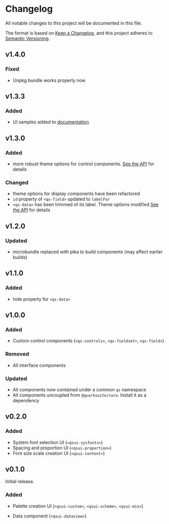 # Changelog

All notable changes to this project will be documented in this file.

The format is based on [Keep a Changelog](https://keepachangelog.com/en/1.0.0/), and this project adheres to [Semantic Versioning](https://semver.org/spec/v2.0.0.html).

## v1.4.0

### Fixed

+ Unpkg bundle works properly now

## v1.3.3

### Added

+ UI samples added to [documentation](README.md)

## v1.3.0

### Added

+ more robust theme options for control components. [See the API](API.md) for details

### Changed

+ theme options for display components have been refactored
+ `id` property of `<qs-field>` updated to `labelFor`
+ `<qs-data>` has been trimmed of its label. Theme options modified [See the API](API.md) for details

## v1.2.0

### Updated

+ microbundle replaced with pika to build components (may affect earlier builds)

## v1.1.0

### Added

+ hide property for `<qs-data>`

## v1.0.0

### Added

+ Custom control components (`<qs-controls>`, `<qs-fieldset>`, `<qs-field>`)

### Removed

+ All interface components

### Updated

+ All components now contained under a common `qs` namespace
+ All components uncoupled from `@quarksuite/core`. Install it as a dependency

## v0.2.0

### Added

+ System font selection UI (`<qsui-sysfonts>`)
+ Spacing and proportion UI (`<qsui-proportion>`)
+ Font size scale creation UI (`<qsui-content>`)
## v0.1.0

Initial release.

### Added

+ Palette creation UI (`<qsui-custom>`, `<qsui-scheme>`, `<qsui-mix>`)

+ Data component (`<qsui-dataview>`)
